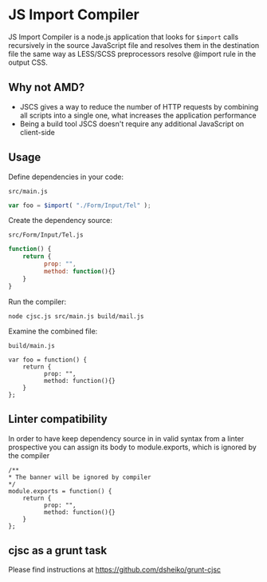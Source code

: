 JS Import Compiler
==============

JS Import Compiler is a node.js application that
looks for `$import` calls recursively in the source JavaScript file and
 resolves them in the destination file the same way as LESS/SCSS preprocessors resolve
@import rule in the output CSS.


## Why not AMD?

* JSCS gives a way to reduce the number of HTTP requests by combining all scripts into a single one, what increases the application performance
* Being a build tool JSCS doesn't require any additional JavaScript on client-side

## Usage


Define dependencies in your code:

`src/main.js`
```javascript
var foo = $import( "./Form/Input/Tel" );
```

Create the dependency source:

`src/Form/Input/Tel.js`
```javascript
function() {
    return {
          prop: "",
          method: function(){}
    }
}
```

Run the compiler:

```
node cjsc.js src/main.js build/mail.js
```

Examine the combined file:

`build/main.js`
```
var foo = function() {
    return {
          prop: "",
          method: function(){}
    }
};
```

## Linter compatibility

In order to have keep dependency source in in valid syntax from a linter prospective
 you can assign its body to module.exports, which is ignored by the compiler
```
/**
* The banner will be ignored by compiler
*/
module.exports = function() {
    return {
          prop: "",
          method: function(){}
    }
};
```

## cjsc as a grunt task

Please find instructions at https://github.com/dsheiko/grunt-cjsc